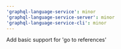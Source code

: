 ```yaml
---
'graphql-language-service': minor
'graphql-language-service-server': minor
'graphql-language-service-cli': minor
---
```


Add basic support for 'go to references'
